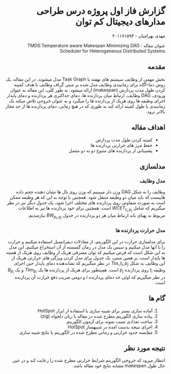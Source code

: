 <div dir='rtl'>

# گزارش فاز اول پروژه درس طراحی مدارهای دیجیتال کم توان

مهدی بهرامیان - ۴۰۱۱۷۱۵۹۳

عنوان مقاله :
TMDS:Temperature aware Makespan Minimizing DAG Scheduler for Heterogeneous Distributed Systems

## مقدمه

بخش مهمی از وظایف سیستم های نهفته با Task Graph مدل میشوند.
در این مقاله، یک روش دما-آگاه برای زمانبندی وظایف مدل شده بر مبنی گراف وظایف با هدف
کمینه کردن طول مدت پردازش
(makespan)
ارائه میشود.
به طور کلی، این مقاله به عنوان ورودی،
DAG وظایف،
ارتباط میان پردازنده ها،
دمای حداکثری هر پردازنده و
دمای پایدار اجرای وظیفه ها روی هریک از پردازنده ها
را میگیرد و به عنوان خروجی
تلاش میکند یک زمانبندی با طول کمینه ارائه کند به طوری که
در هیچ زمانی،
دمای پردازنده ها از حد مجاز بالاتر نرود.

## اهداف مقاله

- کمینه کردن طول مدت پردازش
- حفظ مرز های حرارتی پردازنده ها
- پشتیبانی از پردازنده های متنوع دو به دو متصل

## مدلسازی

### مدل وظایف

وظایف را به شکل DAG وزن دار میبینیم که
وزن روی یال ها نشان دهنده حجم داده هاییست که باید میان دو وظیفه
منتقل شود.
همچنین با توجه به این که هر وظیفه ممکن است به صورت
متفاوتی روی پردازنده های مختلف اجرا شود،
یک جدول دیگر نیز در نظر میگیریم که شامل
$WCET_{t_i,p_j}$
است.
همچنین برای خود پردازنده ها نیز به اطلاعات
مربوط به پهنای باند ارتباط میان هر دو پردازنده
در جدول
$BW_{p_i,p_j}$
نیازمندیم.

### مدل حرارت پردازنده ها

برای مدلسازی حرارت در این الگوریتم،
از معادلات دیفرانسیل استفاده میکنیم و حرارت را با آنها مدل میکنیم و
سپس یک مدل در زمان گسسته از آن استخراج میکنیم.
این مدل به این شکل است که فرض میکنیم که توان مصرفی
هریک از وظایف روی هریک از هسته ها پایدار است. بر
همین مبنی، یک جدول برای مدل کردن ویژگی های حرارتی هریک
از این وظایف به شکل
$Tss\_{t_i,p_j}$
در نظر میگیریم که نشاندهنده دمای پایدار حین اجرای وظیفه $t_i$ روی پردازنده
$p_j$
است.
همینطور برای هریک از پردازنده ها یک
$Tlim_{p_i}$
و یک
$B_{p_i}$
در نظر میگیریم که اولی حد دمای پردازنده $i$
و دومی ضریب دفع حرارت آن پردازنده است.

## گام ها

1. آماده سازی بستر برای شبیه سازی با استفاده از ابزار HotSpot
2. پیاده سازی الگوریتم مطرح شده در مقاله با زبان دلخواه (zig)
3. ساخت تعدادی تست نمونه برای آزمون الگوریتم
4. اجرای نتیجه بدست امده در شبیهساز HotSpot
5. مقایسه حدود حرارتی و زمانی مطرح شده در الگوریتم با نتایج شبیه سازی

## نتیجه مورد نظر

انتظار میرود که خروجی الگوریتم شرایط حرارتی مطرح شده را رعایت کند
و در عین حال طول makespan مشابه نتایج خود مقاله باشد.
